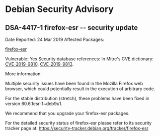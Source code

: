 
Debian Security Advisory
========================


DSA-4417-1 firefox-esr -- security update
-----------------------------------------



Date Reported:
24 Mar 2019
Affected Packages:

[firefox-esr](https://packages.debian.org/src:firefox-esr)

Vulnerable:
Yes
Security database references:
In Mitre's CVE dictionary: [CVE-2019-9810](https://security-tracker.debian.org/tracker/CVE-2019-9810), [CVE-2019-9813](https://security-tracker.debian.org/tracker/CVE-2019-9813).  

More information:

Multiple security issues have been found in the Mozilla Firefox web
browser, which could potentially result in the execution of arbitrary
code.


For the stable distribution (stretch), these problems have been fixed in
version 60.6.1esr-1~deb9u1.


We recommend that you upgrade your firefox-esr packages.


For the detailed security status of firefox-esr please refer to
its security tracker page at:
<https://security-tracker.debian.org/tracker/firefox-esr>





